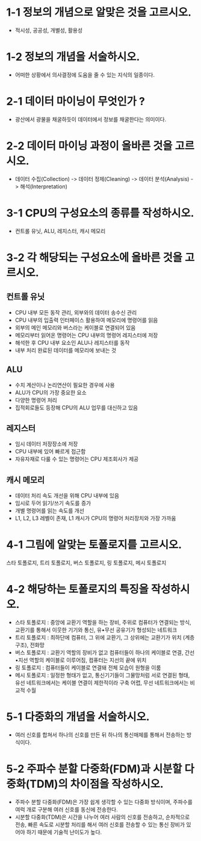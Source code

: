 # 1-1 정보의 개념으로 알맞은 것을 고르시오.
- 적시성, 공공성, 개별성, 활용성

# 1-2 정보의 개념을 서술하시오.
- 어떠한 상황에서 의사결정에 도움을 줄 수 있는 지식의 일종이다.

# 2-1 데이터 마이닝이 무엇인가 ?
- 광산에서 광물을 채굴하듯이 데이터에서 정보를 채굴한다는 의미이다.

# 2-2 데이터 마이닝 과정이 올바른 것을 고르시오.
- 데이터 수집(Collection) -> 데이터 정제(Cleaning) -> 데이터 분석(Analysis) -> 해석(Interpretation)

# 3-1 CPU의 구성요소의 종류를 작성하시오.
- 컨트롤 유닛, ALU, 레지스터, 캐시 메모리


# 3-2 각 해당되는 구성요소에 올바른 것을 고르시오.
## 컨트롤 유닛
- CPU 내부 모든 동작 관리, 외부와의 데이터 송수신 관리
- CPU 내부의 입출력 인터페이스 활용하여 메모리에 명령어를 읽음
- 외부의 메인 메모리와 버스라는 케이블로 연결되어 있음
- 메모리부터 읽어온 명령어는 CPU 내부의 명령어 레지스터에 저장
- 해석한 후 CPU 내부 요소인 ALU나 레지스터를 동작
- 내부 처리 완료된 데이터를 메모리에 보내는 것

## ALU
- 수치 계산이나 논리연산이 필요한 경우에 사용
- ALU가 CPU의 가장 중요한 요소
- 다양한 명령어 처리
- 집적회로들도 등장해 CPU의 ALU 업무를 대신하고 있음

## 레지스터
- 임시 데이터 저장장소에 저장
- CPU 내부에 있어 빠르게 접근함
- 자유자재로 다룰 수 있는 명령어는 CPU 제조회사가 제공

## 캐시 메모리
- 데이터 처리 속도 개선을 위해 CPU 내부에 있음
- 임시로 두어 읽기/쓰기 속도를 증가
- 개별 명령어를 읽는 속도를 개선
- L1, L2, L3 레벨이 존재, L1 캐시가 CPU의 명령어 처리장치와 가장 가까움

# 4-1 그림에 알맞는 토폴로지를 고르시오.
스타 토폴로지, 트리 토폴로지, 버스 토폴로지, 링 토폴로지, 메시 토폴로지

# 4-2 해당하는 토폴로지의 특징을 작성하시오.
- 스타 토폴로지 : 중앙에 교환기 역할을 하는 장비, 주위로 컴퓨터가 연결되는 방식, 교환기를 통해서 이웃한 기기와 통신, 유•무선 공유기가 형성되는 네트워크
- 트리 토폴로지 : 최하단에 컴퓨터, 그 위에 교환기, 그 상위에는 교환기가 위치 (계층 구조), 전화망
- 버스 토폴로지 : 교환기 역할의 장비가 없고 컴퓨터들이 하나의 케이블로 연결, 간선•지선 역할의 케이블로 이루어짐, 컴퓨터는 지선의 끝에 위치
- 링 토폴로지 : 컴퓨터들이 케이블로 연결돼 전체 모습이 원형을 이룸
- 메시 토폴로지 : 일정한 형태가 없고, 통신기기들이 그물망처럼 서로 연결된 형태, 유선 네트워크에서는 케이블 연결이 제한적이라 구축 어렵, 무선 네트워크에서는 비교적 수월

# 5-1 다중화의 개념을 서술하시오.
- 여러 신호를 합쳐서 하나의 신호를 만든 뒤 하나의 통신매체를 통해서 전송하는 방식이다.

# 5-2 주파수 분할 다중화(FDM)과 시분할 다중화(TDM)의 차이점을 작성하시오.
- 주파수 분할 다중화(FDM)은 가장 쉽게 생각할 수 있는 다중화 방식이며, 주파수를 여럭 개로 구분해 여러 신호를 동신에 전송한다.
- 시분할 다중화(TDM)은 시간을 나누어 여러 사람의 신호를 전송하고, 순차적으로 전송, 빠른 속도로 시분할 처리를 해서 여러 신호를 전송할 수 있는 통신 장비가 있어야 하기 때문에 기술적 난이도가 높다.

